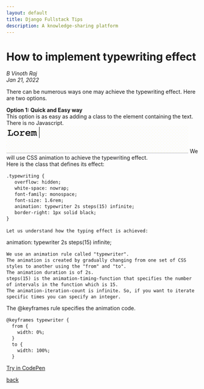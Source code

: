 ```yaml
---
layout: default
title: Django Fullstack Tips
description: A knowledge-sharing platform
---
```


# How to implement typewriting effect

_B Vinoth Raj_  
_Jan 21, 2022_  
  
There can be numerous ways one may achieve the typewriting effect. Here are two options.   

**Option 1: Quick and Easy way**  
This option is as easy as adding a class to the element containing the text. There is no Javascript.  
![Typewriting effect](../images/type.gif)
We will use CSS animation to achieve the typewriting effect.  
Here is the class that defines its effect: 
```
.typewriting {
   overflow: hidden;
   white-space: nowrap;
   font-family: monospace;
   font-size: 1.6rem;
   animation: typewriter 2s steps(15) infinite;
   border-right: 1px solid black;
}

Let us understand how the typing effect is achieved:
```
animation: typewriter 2s steps(15) infinite;
```
We use an animation rule called "typewriter".  
The animation is created by gradually changing from one set of CSS styles to another using the "from" and "to".
The animation duration is of 2s. 
steps(15) is the animation-timing-function that specifies the number of intervals in the function which is 15.
The animation-iteration-count is infinite. So, if you want to iterate specific times you can specify an integer.

```
The @keyframes rule specifies the animation code.
```
@keyframes typewriter {
  from {
    width: 0%;
  }
  to {
    width: 100%;
  }
```

[Try in CodePen](https://codepen.io/bvinraj/pen/GRMbQdg)


[back](../)
